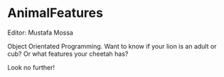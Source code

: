 # AnimalFeatures

Editor: Mustafa Mossa

Object Orientated Programming.
Want to know if your lion is an adult or cub?
Or what features your cheetah has?

Look no further!
